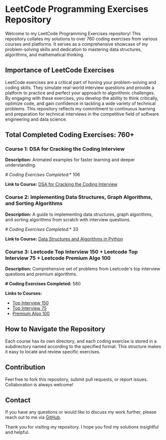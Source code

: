 # LeetCode Programming Exercises Repository

Welcome to my LeetCode Programming Exercises repository! This repository collates my solutions to over 760 coding exercises from various courses and platforms. It serves as a comprehensive showcase of my problem-solving skills and dedication to mastering data structures, algorithms, and mathematical thinking. 

## Importance of LeetCode Exercises

LeetCode exercises are a critical part of honing your problem-solving and coding skills. They simulate real-world interview questions and provide a platform to practice and perfect your approach to algorithmic challenges. By engaging with these exercises, you develop the ability to think critically, optimize code, and gain confidence in tackling a wide variety of technical problems. This repository reflects my commitment to continuous learning and preparation for technical interviews in the competitive field of software engineering and data science.

## Total Completed Coding Exercises: 760+

### Course 1: DSA for Cracking the Coding Interview

**Description:** Animated examples for faster learning and deeper understanding.

*# Coding Exercises Completed:** 106

**Link to Course:** [DSA for Cracking the Coding Interview](https://www.udemy.com/course/data-structures-algorithms-python/)

### Course 2: Implementing Data Structures, Graph Algorithms, and Sorting Algorithms

**Description:** A guide to implementing data structures, graph algorithms, and sorting algorithms from scratch with interview questions.

*# Coding Exercises Completed:** 33

**Link to Course:** [Data Structures and Algorithms in Python](https://www.udemy.com/course/algorithms-and-data-structures-in-python/)

### Course 3: Leetcode Top Interview 150 + Leetcode Top Interview 75 + Leetcode Premium Algo 100

**Description:** Comprehensive set of problems from Leetcode's top interview questions and premium algorithms.

**# Coding Exercises Completed:** 580

**Links to Courses:**
- [Top Interview 150](https://leetcode.com/studyplan/top-interview-150/)
- [Top Interview 75](https://leetcode.com/studyplan/leetcode-75/)
- [Premium Algo 100](https://leetcode.com/studyplan/premium-algo-100/)

## How to Navigate the Repository
Each course has its own directory, and each coding exercise is stored in a subdirectory named according to the specified format. This structure makes it easy to locate and review specific exercises.

## Contribution
Feel free to fork this repository, submit pull requests, or report issues. Collaboration is always welcome!

## Contact
If you have any questions or would like to discuss my work further, please reach out to me via [GitHub](https://github.com/rexcoleman).

Thank you for visiting my repository. I hope you find my solutions insightful and helpful.
